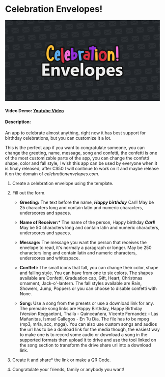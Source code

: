 # Celebration Envelopes!
![Banner](static/assets/metaimage.png)
#### Video Demo:  [Youtube Video](https://www.youtube.com/watch?v=5dXbSk2wJAI)
#### Description:
An app to celebrate almost anything,
right now it has best support for birthday celebrations, but you can customize it a lot.

This is the perfect app if you want to congratulate someone, you can change the greeting,
name, message, song and confetti, the confetti is one of the most customizable parts of the app,
you can change the confetti shape, color and fall style,
I wish this app can be used by everyone when it is finaly released,
after CS50 I will continue to work on it and maybe release it on the domain of *celebrationenvelopes.com*.

1. Create a celebration envelope using the template.
2. Fill out the form.
    * **Greeting:**
        The text before the name, ***Happy birthday*** Carl!
        May be 25 characters long and contain latin and numeric characters, underscores and spaces.

    * **Name of Receiver:***
        The name of the person, Happy birthday ***Carl***!
        May be 50 characters long and contain latin and numeric characters, underscores and spaces.

    * **Message:**
        The message you want the person that receives the envelope to read, it's normaly a paragraph or longer.
        May be 250 characters long and contain latin and numeric characters, underscores and whitespace.

    * **Conffeti:**
        The small icons that fall, you can change their color, shape and falling style.
        You can have from one to six colors.
        The shapes available are Confetti, Graduation cap, Gift, Heart, Christmas ornament, Jack-o'-lantern.
        The fall styles available are Rain, Showers, Jump, Poppers or you can choose to disable confetti with None.

    * **Song:**
        Use a song from the presets or use a download link for any.
        The premade song links are Happy Birthday, Happy Birthday (Version Reggaeton), Thalía - Quinceañera, Vicente Fernandez - Las Mañanitas, Ismael Gallegos - En Tu Día.
        The file has to be mpeg (mp3, m4a, acc, mpga).
        You can also use custom songs and audios the url has to be a donload link for the media though, the easiest way to make one is to record some audio or download a song in the supported formats then upload it to drive and use the tool linked on the song section to transform the drive share url into a download link.

3. Create it and share* the link or make a QR Code.
4. Congratulate your friends, family or anybody you want!
